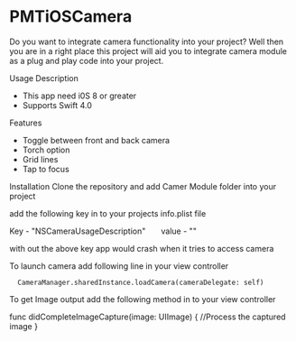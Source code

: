 # PMTiOSCamera

Do you want to integrate camera functionality into your project? Well then you are in a right place this project will aid you to integrate camera module as a plug and play code into your project.

Usage Description
- This app need i0S 8 or greater  
- Supports Swift 4.0

Features
- Toggle between front and back camera
- Torch option
- Grid lines
- Tap to focus

Installation
Clone the repository and add Camer Module folder into your project

add the following key in to your projects info.plist file

Key - "NSCameraUsageDescription"        value - "<message you want to show to acces device camera when User uses it>" 
  
  with out the above key app would crash when it tries to access camera
  
  To launch camera add following line in your view controller
  
      CameraManager.sharedInstance.loadCamera(cameraDelegate: self)
      
  To get Image output add the following method in to your view controller
  
  func didCompleteImageCapture(image: UIImage) {
    //Process the captured image
  }
